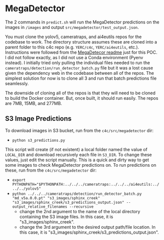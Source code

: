 # MegaDetector
The 2 commands in `predict.sh` will run the MegaDetector predictions on the images in `/images` and output `src/megadetector/test_output.json`.

You must clone the yolov5, cameratraps, and ai4eutils repos for the codebase to work. The directory structure assumes these are cloned into a parent folder to this c4c repo (e.g. `YERC/c4c`, `YERC/ai4eutils`, etc.). Instructions were followed from the [MegaDetecor readme](https://github.com/microsoft/CameraTraps/blob/main/megadetector.md#using-the-model) just for this POC. I did not follow exactly, as I did not use a Conda environment (Pyenv instead). I initially tried only pulling the individual files needed to run the `cameratraps/detection/run_detector_batch.py` file but it was a lost cause given the dependency web in the codebase between all of the repos. The simplest solution for now is to clone all 3 and run that batch predictions file seamlessly. 

The downside of cloning all of the repos is that they will need to be cloned to build the Docker container. But, once built, it should run easily. The repos are  7MB, 15MB, and 277MB. 

## S3 Image Predictions
To download images in S3 bucket, run from the `c4c/src/megadetector` dir:
- `python s3_predictions.py`

This script will create (if not existent) a local folder named the value of `LOCAL_DIR` and download recursively each file in `S3_DIR`. To change these values, just edit the script manually. This is a quick and dirty way to get some images to check MegaDetector predictions on. To run predictions on these, run from the `c4c/src/megadetector` dir:
- `export PYTHONPATH="$PYTHONPATH:../../../cameratraps:../../../ai4eutils:../../../yolov5"`
- `python ../../../cameratraps/detection/run_detector_batch.py "md_v5a.0.0.pt" "s3_images/sphinx_creek" "s3_images/sphinx_creek/s3_predictions_output.json" --output_relative_filenames --recursive`
  - change the 2nd argument to the name of the local directory containing the S3 image files. In this case, it is "s3_images/sphinx_creek".
  - change the 3rd argument to the desired output path/file location. In this case, it is "s3_images/sphinx_creek/s3_predictions_output.json".